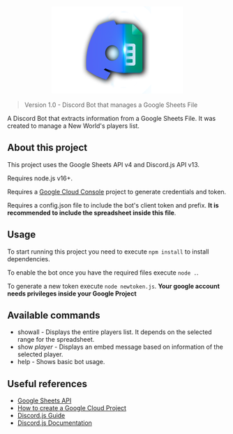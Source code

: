 <p align=center><img src="resources/img/discordsheets.png"><img></p>

> Version 1.0 - Discord Bot that manages a Google Sheets File

A Discord Bot that extracts information from a Google Sheets File. It was created to manage a New World's players list.

## About this project

This project uses the Google Sheets API v4 and Discord.js API v13.

Requires node.js v16+.

Requires a [Google Cloud Console](https://console.cloud.google.com) project to generate credentials and token.

Requires a config.json file to include the bot's client token and prefix. **It is recommended to include the spreadsheet inside this file**.

## Usage

To start running this project you need to execute `npm install` to install dependencies.

To enable the bot once you have the required files execute `node .`.

To generate a new token execute `node newtoken.js`. **Your google account needs privileges inside your Google Project**

## Available commands

- showall - Displays the entire players list. It depends on the selected range for the spreadsheet.
- show *player* - Displays an embed message based on information of the selected player.
- help - Shows basic bot usage.

## Useful references
- [Google Sheets API](https://developers.google.com/sheets/api/quickstart/nodejs)
- [How to create a Google Cloud Project](https://developers.google.com/workspace/guides/create-project)
- [Discord.js Guide](https://discordjs.guide/#before-you-begin)
- [Discord.js Documentation](https://discord.js.org/#/docs/main/stable/general/welcome)
